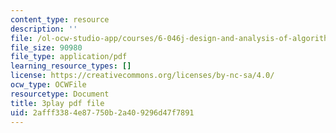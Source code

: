 ```yaml
---
content_type: resource
description: ''
file: /ol-ocw-studio-app/courses/6-046j-design-and-analysis-of-algorithms-spring-2015/2afff3384e87750b2a409296d47f7891_hmReJCupbNU.pdf
file_size: 90980
file_type: application/pdf
learning_resource_types: []
license: https://creativecommons.org/licenses/by-nc-sa/4.0/
ocw_type: OCWFile
resourcetype: Document
title: 3play pdf file
uid: 2afff338-4e87-750b-2a40-9296d47f7891
---
```

